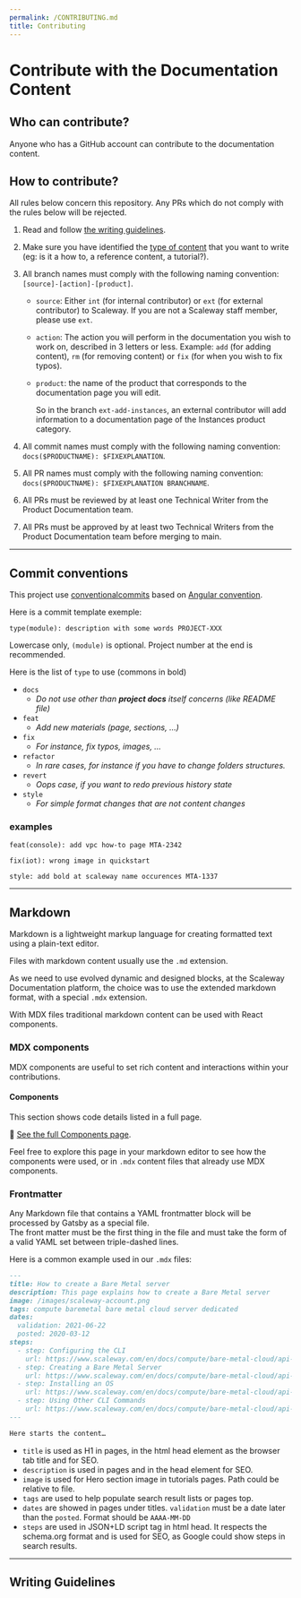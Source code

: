 ```yaml
---
permalink: /CONTRIBUTING.md
title: Contributing
---
```


# Contribute with the Documentation Content

## Who can contribute?

Anyone who has a GitHub account can contribute to the documentation content.

## How to contribute?

All rules below concern this repository.
Any PRs which do not comply with the rules below will be rejected.

1. Read and follow [the writing guidelines](#writing-guidelines).
2. Make sure you have identified the [type of content](/scaleway/docs-content#what-is-the-scaleway-documentation-platform) that you want to write (eg: is it a how to, a reference content, a tutorial?).
3. All branch names must comply with the following naming convention: `[source]-[action]-[product]`.
    - `source`: Either `int` (for internal contributor) or `ext` (for external contributor) to Scaleway. If you are not a Scaleway staff member, please use `ext`.
    - `action`: The action you will perform in the documentation you wish to work on, described in 3 letters or less. Example: `add` (for adding content), `rm` (for removing content) or `fix` (for when you wish to fix typos).
    - `product`: the name of the product that corresponds to the documentation page you will edit. 

      So in the branch `ext-add-instances`, an external contributor will add information to a documentation page of the Instances product category.

4. All commit names must comply with the following naming convention: `docs($PRODUCTNAME): $FIXEXPLANATION`.
5. All PR names must comply with the following naming convention: `docs($PRODUCTNAME): $FIXEXPLANATION BRANCHNAME`.
6. All PRs must be reviewed by at least one Technical Writer from the Product Documentation team.
7. All PRs must be approved by at least two Technical Writers from the Product Documentation team before merging to main.

---

## Commit conventions

This project use [conventionalcommits](https://www.conventionalcommits.org/en/v1.0.0/) based on [Angular convention](https://github.com/angular/angular/blob/22b96b9/CONTRIBUTING.md#-commit-message-guidelines).

Here is a commit template exemple:

`type(module): description with some words PROJECT-XXX`

Lowercase only, `(module)` is optional. Project number at the end is recommended.

Here is the list of `type` to use (commons in bold)

- `docs`
  - _Do not use other than **project docs** itself concerns (like README file)_
- `feat`
  - _Add new materials (page, sections, …)_
- `fix`
  - _For instance, fix typos, images, …_
- `refactor`
  - _In rare cases, for instance if you have to change folders structures._
- `revert`
  - _Oops case, if you want to redo previous history state_
- `style`
  - _For simple format changes that are not content changes_

### examples

`feat(console): add vpc how-to page MTA-2342`

`fix(iot): wrong image in quickstart`

`style: add bold at scaleway name occurences MTA-1337`

---

## Markdown

Markdown is a lightweight markup language for creating formatted text using a plain-text editor.

Files with markdown content usually use the `.md` extension.

As we need to use evolved dynamic and designed blocks, at the Scaleway Documentation platform, the choice was to use the extended markdown format, with a special `.mdx` extension.

With MDX files traditional markdown content can be used with React components.

### MDX components

MDX components are useful to set rich content and interactions within your contributions.

#### Components 

This section shows code details listed in a full page.

🔎 [See the full Components page](https://scaleway-docs.s3-website.fr-par.scw.cloud/components/).

Feel free to explore this page in your markdown editor to see how the components were used, or in `.mdx` content files that already use MDX components.

### Frontmatter

Any Markdown file that contains a YAML frontmatter block will be processed by Gatsby as a special file.  
The front matter must be the first thing in the file and must take the form of a valid YAML set between triple-dashed lines.

Here is a common example used in our `.mdx` files:

```markdown
---
title: How to create a Bare Metal server
description: This page explains how to create a Bare Metal server
image: /images/scaleway-account.png
tags: compute baremetal bare metal cloud server dedicated
dates:
  validation: 2021-06-22
  posted: 2020-03-12
steps:
  - step: Configuring the CLI
    url: https://www.scaleway.com/en/docs/compute/bare-metal-cloud/api-cli/bare-metal-with-cli/#-Configuring-the-CLI
  - step: Creating a Bare Metal Server
    url: https://www.scaleway.com/en/docs/compute/bare-metal-cloud/api-cli/bare-metal-with-cli/#-Creating-a-Bare-Metal-Server
  - step: Installing an OS
    url: https://www.scaleway.com/en/docs/compute/bare-metal-cloud/api-cli/bare-metal-with-cli/#-Installing-an-OS/
  - step: Using Other CLI Commands
    url: https://www.scaleway.com/en/docs/compute/bare-metal-cloud/api-cli/bare-metal-with-cli/#-Using-Other-CLI-Commands
---

Here starts the content…
```

- `title` is used as H1 in pages, in the html head element as the browser tab title and for SEO.
- `description` is used in pages and in the head element for SEO.
- `image` is used for Hero section image in tutorials pages. Path could be relative to file.
- `tags` are used to help populate search result lists or pages top.
- `dates` are showed in pages under titles. `validation` must be a date later than the `posted`. Format should be `AAAA-MM-DD`
- `steps` are used in JSON+LD script tag in html head. It respects the schema.org format and is used for SEO, as Google could show steps in search results. 

---

## Writing Guidelines

